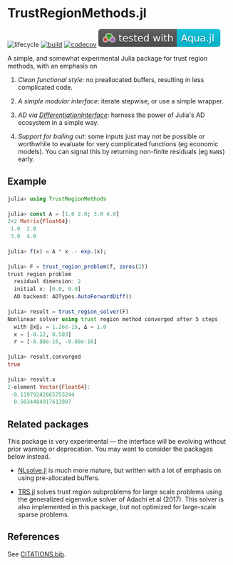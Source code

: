 # TrustRegionMethods.jl

![lifecycle](https://img.shields.io/badge/lifecycle-maturing-blue.svg)
[![build](https://github.com/tpapp/TrustRegionMethods.jl/workflows/CI/badge.svg)](https://github.com/tpapp/TrustRegionMethods.jl/actions?query=workflow%3ACI)
[![codecov](https://codecov.io/github/tpapp/TrustRegionMethods.jl/graph/badge.svg?token=Tds39dbcz1)](https://codecov.io/github/tpapp/TrustRegionMethods.jl)
[![Aqua QA](https://raw.githubusercontent.com/JuliaTesting/Aqua.jl/master/badge.svg)](https://github.com/JuliaTesting/Aqua.jl)

A simple, and somewhat experimental Julia package for trust region methods, with an emphasis on

1. *Clean functional style*: no preallocated buffers, resulting in less complicated code.

2. *A simple modular interface*: iterate stepwise, or use a simple wrapper.

3. *AD via [DifferentiationInterface](https://juliadiff.org/DifferentiationInterface.jl/DifferentiationInterface/stable/)*:
   harness the power of Julia's AD ecosystem in a simple way.

4. *Support for bailing out*: some inputs just may not be possible or worthwhile to evaluate for very complicated functions (eg economic models). You can signal this by returning non-finite residuals (eg `NaN`s) early.

## Example

```julia
julia> using TrustRegionMethods

julia> const A = [1.0 2.0; 3.0 4.0]
2×2 Matrix{Float64}:
 1.0  2.0
 3.0  4.0

julia> f(x) = A * x .- exp.(x);

julia> F = trust_region_problem(f, zeros(2))
trust region problem
  residual dimension: 2
  initial x: [0.0, 0.0]
  AD backend: ADTypes.AutoForwardDiff()

julia> result = trust_region_solver(F)
Nonlinear solver using trust region method converged after 5 steps
  with ‖x‖₂ = 1.26e-15, Δ = 1.0
  x = [-0.12, 0.503]
  r = [-8.88e-16, -8.88e-16]

julia> result.converged
true

julia> result.x
2-element Vector{Float64}:
 -0.11979242665753244
  0.5034484917613987
```

## Related packages

This package is very experimental — the interface will be evolving without prior warning or deprecation. You may want to consider the packages below instead.

- [NLsolve.jl](https://github.com/JuliaNLSolvers/NLsolve.jl) is much more mature, but written with a lot of emphasis on using pre-allocated buffers.

- [TRS.jl](https://github.com/oxfordcontrol/TRS.jl) solves trust region subproblems for large scale problems using the generalized eigenvalue solver of Adachi et al (2017). This solver is also implemented in this package, but not optimized for large-scale sparse problems.

## References

See [CITATIONS.bib](CITATIONS.bib).
